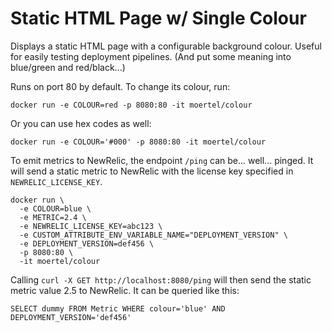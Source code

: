 # Static HTML Page w/ Single Colour

Displays a static HTML page with a configurable background colour. Useful for easily testing deployment pipelines. (And put some meaning into blue/green and red/black...)

Runs on port 80 by default. To change its colour, run:
```
docker run -e COLOUR=red -p 8080:80 -it moertel/colour
```

Or you can use hex codes as well:
```
docker run -e COLOUR='#000' -p 8080:80 -it moertel/colour
```

To emit metrics to NewRelic, the endpoint `/ping` can be... well... pinged. It will send a static metric to NewRelic with the license key specified in `NEWRELIC_LICENSE_KEY`.
```
docker run \
  -e COLOUR=blue \
  -e METRIC=2.4 \
  -e NEWRELIC_LICENSE_KEY=abc123 \
  -e CUSTOM_ATTRIBUTE_ENV_VARIABLE_NAME="DEPLOYMENT_VERSION" \
  -e DEPLOYMENT_VERSION=def456 \
  -p 8080:80 \
  -it moertel/colour
```
Calling `curl -X GET http://localhost:8080/ping` will then send the static metric value 2.5 to NewRelic. It can be queried like this:
```
SELECT dummy FROM Metric WHERE colour='blue' AND DEPLOYMENT_VERSION='def456'
```
